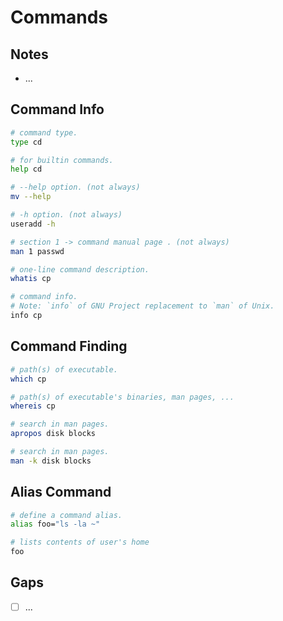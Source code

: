 # Commands

## Notes
- ...

## Command Info

```bash
# command type.
type cd

# for builtin commands.
help cd

# --help option. (not always)
mv --help

# -h option. (not always)
useradd -h

# section 1 -> command manual page . (not always)
man 1 passwd

# one-line command description.
whatis cp

# command info.
# Note: `info` of GNU Project replacement to `man` of Unix.
info cp
```

## Command Finding

```bash
# path(s) of executable.
which cp

# path(s) of executable's binaries, man pages, ...
whereis cp

# search in man pages.
apropos disk blocks

# search in man pages.
man -k disk blocks
```

## Alias Command
```bash
# define a command alias. 
alias foo="ls -la ~"

# lists contents of user's home 
foo
```

## Gaps
- [ ] ...